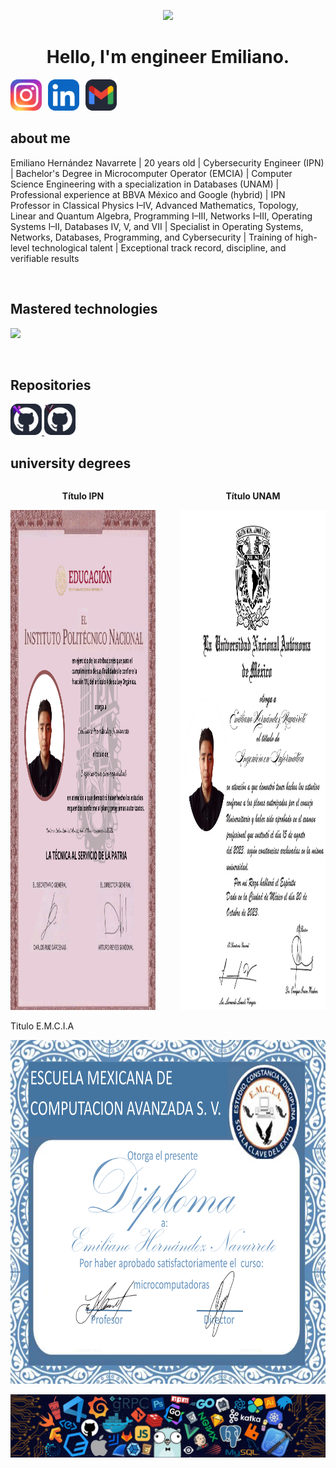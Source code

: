 <p align="center">
  <img src="https://github.com/thompsonemerson/thompsonemerson/raw/master/cover-thompson.png" height="200"/>
</p>
<h1 align="center">Hello, I'm engineer Emiliano.</h1> 

<span style="display:inline-flex; gap:10px;">
  <a href="https://www.instagram.com/emilian_of/">
    <img src="assets/Instagram.svg" alt="Instagram" width="50"/>
  </a>
  <a href="https://www.linkedin.com/in/emiliano-hern%C3%A1ndez-478bab381/">
    <img src="assets/LinkedIn.svg" alt="LinkedIn" width="50"/>
  </a>
  <a href="mailto:navarrete.emiliano.dev@gmail.com">
    <img src="assets/Gmail-Dark.svg" alt="Gmail" width="50"/>
  </a>
</span>

<br>
<h2>about me</h2>

<p align="left">
Emiliano Hernández Navarrete | 20 years old | Cybersecurity Engineer (IPN) | Bachelor's Degree in Microcomputer Operator (EMCIA) | Computer Science Engineering with a specialization in Databases (UNAM) | Professional experience at BBVA México and Google (hybrid) | IPN Professor in Classical Physics I–IV, Advanced Mathematics, Topology, Linear and Quantum Algebra, Programming I–III, Networks I–III, Operating Systems I–II, Databases IV, V, and VII | Specialist in Operating Systems, Networks, Databases, Programming, and Cybersecurity | Training of high-level technological talent | Exceptional track record, discipline, and verifiable results
  </p>
<br>

<h2 >Mastered technologies</h2>
<p align="left">
  <a href="https://skillicons.dev">
    <img src="https://skillicons.dev/icons?i=c,cs,cpp,java,php,py,dotnet,css,html,js,nodejs,mysql,git,github,docker,vscode,bash,linux,ai,ps&perline=12" />
  </a>
</p>
<br>
<div id="proyectos">
<h2 >Repositories</h2>
<p> 
  <a href="https://github.com/Emiliano-HN/Nexor">
    <img src="assets/Github-Nexor.png" alt="GitHub" width="50"/>
  </a>
    <a href="https://github.com/Emiliano-HN/VulnScope">
    <img src="assets/GitHub-VulnScope.png" alt="GitHub" width="50"/>
  </a>
</p>

<h2>university degrees</h2>

<div style="display: flex; gap: 40px; justify-content: center; align-items: center;">
  <div style="text-align: center;">
    <p><strong>Título IPN</strong></p>
    <img src="assets/Titulo IPN.png" alt="Título IPN" width="405" height="800"/>
  </div>
  <div style="text-align: center;">
    <p><strong>Título UNAM</strong></p>
    <img src="assets/Titulo UNAM.png" alt="Título UNAM" width="405" height="800"/>
  </div>
</div>

<p> 
  <p>Titulo E.M.C.I.A</p>
    <img src="assets/Titulo E.M.C.I.A.png" alt="GitHub" width="815" height="550"/>
</p>

![footer](https://github.com/GovindSingh9447/GovindSingh9447/blob/main/WEBP/footer.webp)
